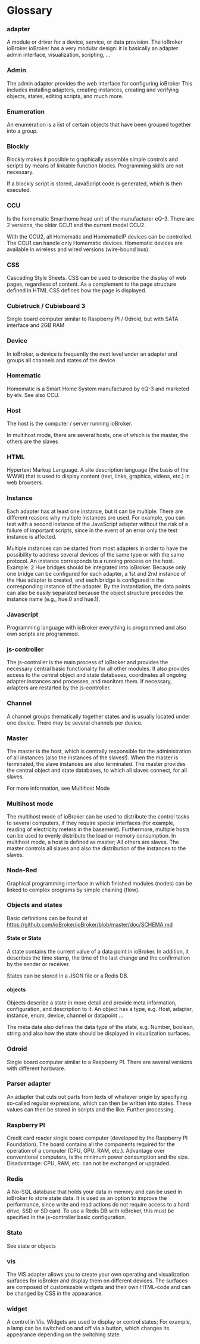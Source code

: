 # Glossary

### adapter
A module or driver for a device, service, or data provision.
The ioBroker ioBroker ioBroker has a very modular design: it is basically an adapter: admin interface, visualization, scripting, ...

### Admin
The admin adapter provides the web interface for configuring ioBroker This includes installing adapters, creating instances, creating and verifying objects, states, editing scripts, and much more.

### Enumeration
An enumeration is a list of certain objects that have been grouped together into a group.

### Blockly
Blockly makes it possible to graphically assemble simple controls and scripts by means of linkable function blocks. Programming skills are not necessary.

If a blockly script is stored, JavaScript code is generated, which is then executed.

### CCU
Is the homematic Smarthome head unit of the manufacturer eQ-3. There are 2 versions, the older CCU1 and the current model CCU2.

With the CCU2, all Homematic and HomematicIP devices can be controlled. The CCU1 can handle only Homematic devices.
Homematic devices are available in wireless and wired versions (wire-bound bus).

### CSS
Cascading Style Sheets. CSS can be used to describe the display of web pages, regardless of content. As a complement to the page structure defined in HTML CSS defines how the page is displayed.

### Cubietruck / Cubieboard 3
Single board computer similar to Raspberry PI / Odroid, but with SATA interface and 2GB RAM

### Device
In ioBroker, a device is frequently the next level under an adapter and groups all channels and states of the device.

### Homematic
Homematic is a Smart Home System manufactured by eQ-3 and marketed by elv. See also CCU.

### Host
The host is the computer / server running ioBroker.

In multihost mode, there are several hosts, one of which is the master, the others are the slaves

### HTML
Hypertext Markup Language. A site description language (the basis of the WWW) that is used to display content (text, links, graphics, videos, etc.) in web browsers.

### Instance
Each adapter has at least one instance, but it can be multiple. There are different reasons why multiple instances are used. For example, you can test with a second instance of the JavaScript adapter without the risk of a failure of important scripts, since in the event of an error only the test instance is affected.

Multiple instances can be started from most adapters in order to have the possibility to address 
several devices of the same type or with the same protocol. An instance corresponds to a running process on the host.
Example: 2 Hue bridges should be integrated into ioBroker. Because only one bridge can be configured for each adapter, a 1st and 2nd instance of the Hue adapter is created, and each bridge is configured in the corresponding instance of the adapter.
By the instantiation, the data points can also be easily separated because the object structure precedes the instance name (e.g., hue.0 and hue.1).

### Javascript
Programming language with ioBroker everything is programmed and also own scripts are programmed.

### js-controller
The js-controller is the main process of ioBroker and provides the necessary central basic 
functionality for all other modules. It also provides access to the central object and state databases, 
coordinates all ongoing adapter instances and processes, and monitors them. If necessary, adapters are 
restarted by the js-controller.

### Channel
A channel groups thematically together states and is usually located under one device. 
There may be several channels per device.

### Master
The master is the host, which is centrally responsible for the administration of all instances 
(also the instances of the slaves!).
When the master is terminated, the slave instances are also terminated.
The master provides the central object and state databases, to which all slaves connect, 
for all slaves.

For more information, see Multihost Mode

### Multihost mode
The multihost mode of ioBroker can be used to distribute the control tasks to several computers, 
if they require special interfaces (for example, reading of electricity meters in the basement). 
Furthermore, multiple hosts can be used to evenly distribute the load or memory consumption.
In multihost mode, a host is defined as master; All others are slaves. The master controls all 
slaves and also the distribution of the instances to the slaves.

### Node-Red
Graphical programming interface in which finished modules (nodes) can be linked to complex programs by simple chaining (flow).

### Objects and states
Basic definitions can be found at https://github.com/ioBroker/ioBroker/blob/master/doc/SCHEMA.md

#### State or State
A state contains the current value of a data point in ioBroker.
In addition, it describes the time stamp, the time of the last change and the confirmation by the 
sender or receiver.

States can be stored in a JSON file or a Redis DB.

#### objects
Objects describe a state in more detail and provide meta information, configuration, and description to it.
An object has a type, e.g. Host, adapter, instance, enum, device, channel or datapoint ...

The meta data also defines the data type of the state, e.g. Number, boolean, string and also how the state should be displayed in visualization surfaces.

### Odroid
Single board computer similar to a Raspberry PI. There are several versions with different hardware.

### Parser adapter
An adapter that cuts out parts from texts of whatever origin by specifying so-called regular expressions, 
which can then be written into states. These values ​​can then be stored in scripts and the like. 
Further processing.

### Raspberry PI
Credit card reader single board computer (developed by the Raspberry PI Foundation). 
The board contains all the components required for the operation of a computer (CPU, GPU, RAM, etc.). 
Advantage over conventional computers, is the minimum power consumption and the size. Disadvantage: CPU, RAM, etc. can not be exchanged or upgraded.

### Redis
A No-SQL database that holds your data in memory and can be used in ioBroker to store state data. 
It is used as an option to improve the performance, since write and read actions do not require 
access to a hard drive, SSD or SD card.
To use a Redis DB with ioBroker, this must be specified in the js-controller basic configuration.

### State
See state or objects

### vis
The VIS adapter allows you to create your own operating and visualization surfaces for ioBroker 
and display them on different devices. The surfaces are composed of customizable widgets and 
their own HTML-code and can be changed by CSS in the appearance.

### widget
A control in Vis. Widgets are used to display or control states; For example, a lamp can 
be switched on and off via a button, which changes its appearance depending on the switching state.
